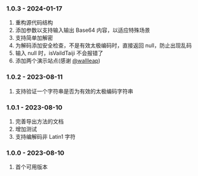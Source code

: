 ### 1.0.3 - 2024-01-17
1. 重构源代码结构
2. 添加参数以支持输入输出 Base64 内容，以适应特殊场景
3. 支持简单加解密
4. 为解码添加安全检查，不是有效太极编码时，直接返回 null，防止出现乱码
5. 输入 null 时，isVaildTaiji 不会报错了
6. 添加两个演示站点(感谢 [@wallleap](https://github.com/wallleap))

### 1.0.2 - 2023-08-11
1. 支持验证一个字符串是否为有效的太极编码字符串

### 1.0.1 - 2023-08-10
1. 完善导出方法的文档
2. 增加测试
3. 支持编解码非 Latin1 字符

### 1.0.0 - 2023-08-10
1. 首个可用版本
